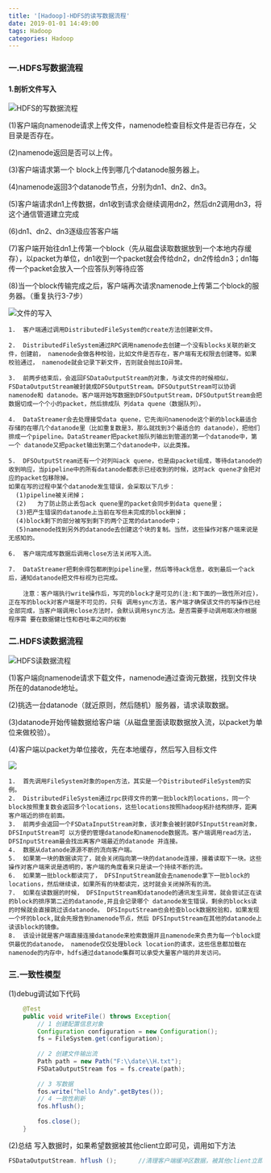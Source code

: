 ```yaml
---
title: '[Hadoop]-HDFS的读写数据流程'
date: 2019-01-01 14:49:00
tags: Hadoop
categories: Hadoop
---
```

### 一.HDFS写数据流程

#### 1.剖析文件写入
![HDFS的写数据流程](https://imgconvert.csdnimg.cn/aHR0cHM6Ly91cGxvYWQtaW1hZ2VzLmppYW5zaHUuaW8vdXBsb2FkX2ltYWdlcy80MzkxNDA3LWQxNTJlNGQ2MzQ5MjY0MDIucG5n?x-oss-process=image/format,png)

(1)客户端向namenode请求上传文件，namenode检查目标文件是否已存在，父目录是否存在。

(2)namenode返回是否可以上传。

(3)客户端请求第一个 block上传到哪几个datanode服务器上。

(4)namenode返回3个datanode节点，分别为dn1、dn2、dn3。

(5)客户端请求dn1上传数据，dn1收到请求会继续调用dn2，然后dn2调用dn3，将这个通信管道建立完成

(6)dn1、dn2、dn3逐级应答客户端

(7)客户端开始往dn1上传第一个block（先从磁盘读取数据放到一个本地内存缓存），以packet为单位，dn1收到一个packet就会传给dn2，dn2传给dn3；dn1每传一个packet会放入一个应答队列等待应答

(8)当一个block传输完成之后，客户端再次请求namenode上传第二个block的服务器。（重复执行3-7步）

![文件的写入](https://imgconvert.csdnimg.cn/aHR0cHM6Ly91cGxvYWQtaW1hZ2VzLmppYW5zaHUuaW8vdXBsb2FkX2ltYWdlcy80MzkxNDA3LTgxNDQxNGNlMWMyNGE2ZWUucG5n?x-oss-process=image/format,png)

```shell
1.	客户端通过调用DistributedFileSystem的create方法创建新文件。

2.	DistributedFileSystem通过RPC调用namenode去创建一个没有blocks关联的新文件，创建前， namenode会做各种校验，比如文件是否存在，客户端有无权限去创建等。如果校验通过， namenode就会记录下新文件，否则就会抛出IO异常。

3.	前两步结束后，会返回FSDataOutputStream的对象，与读文件的时候相似， FSDataOutputStream被封装成DFSOutputStream。DFSOutputStream可以协调namenode和 datanode。客户端开始写数据到DFSOutputStream，DFSOutputStream会把数据切成一个个小的packet，然后排成队 列data quene（数据队列）。

4.	DataStreamer会去处理接受data quene，它先询问namenode这个新的block最适合存储的在哪几个datanode里（比如重复数是3，那么就找到3个最适合的 datanode），把他们排成一个pipeline。DataStreamer把packet按队列输出到管道的第一个datanode中，第一个 datanode又把packet输出到第二个datanode中，以此类推。

5.	DFSOutputStream还有一个对列叫ack quene，也是由packet组成，等待datanode的收到响应，当pipeline中的所有datanode都表示已经收到的时候，这时ack quene才会把对应的packet包移除掉。 
如果在写的过程中某个datanode发生错误，会采取以下几步： 
  (1)pipeline被关闭掉； 
  (2)	为了防止防止丢包ack quene里的packet会同步到data quene里； 
  (3)把产生错误的datanode上当前在写但未完成的block删掉； 
  (4)block剩下的部分被写到剩下的两个正常的datanode中； 
  (5)namenode找到另外的datanode去创建这个块的复制。当然，这些操作对客户端来说是无感知的。

6.	客户端完成写数据后调用close方法关闭写入流。

7.	DataStreamer把剩余得包都刷到pipeline里，然后等待ack信息，收到最后一个ack后，通知datanode把文件标视为已完成。

    注意：客户端执行write操作后，写完的block才是可见的(注:和下面的一致性所对应)，正在写的block对客户端是不可见的，只有 调用sync方法，客户端才确保该文件的写操作已经全部完成，当客户端调用close方法时，会默认调用sync方法。是否需要手动调用取决你根据程序需 要在数据健壮性和吞吐率之间的权衡
```

### 二.HDFS读数据流程

![HDFS读数据流程](https://imgconvert.csdnimg.cn/aHR0cHM6Ly91cGxvYWQtaW1hZ2VzLmppYW5zaHUuaW8vdXBsb2FkX2ltYWdlcy80MzkxNDA3LWU3NDUxNzNlMmE1NjdjOTcucG5n?x-oss-process=image/format,png)

(1)客户端向namenode请求下载文件，namenode通过查询元数据，找到文件块所在的datanode地址。

(2)挑选一台datanode（就近原则，然后随机）服务器，请求读取数据。

(3)datanode开始传输数据给客户端（从磁盘里面读取数据放入流，以packet为单位来做校验）。

(4)客户端以packet为单位接收，先在本地缓存，然后写入目标文件

![](https://imgconvert.csdnimg.cn/aHR0cHM6Ly91cGxvYWQtaW1hZ2VzLmppYW5zaHUuaW8vdXBsb2FkX2ltYWdlcy80MzkxNDA3LTYwNGExYTJiNmYyMWU2ZjAucG5n?x-oss-process=image/format,png)

```
1.	首先调用FileSystem对象的open方法，其实是一个DistributedFileSystem的实例。
2.	DistributedFileSystem通过rpc获得文件的第一批block的locations，同一个block按照重复数会返回多个locations，这些locations按照hadoop拓扑结构排序，距离客户端近的排在前面。
3.	前两步会返回一个FSDataInputStream对象，该对象会被封装DFSInputStream对象，DFSInputStream可 以方便的管理datanode和namenode数据流。客户端调用read方法，DFSInputStream最会找出离客户端最近的datanode 并连接。
4.	数据从datanode源源不断的流向客户端。
5.	如果第一块的数据读完了，就会关闭指向第一块的datanode连接，接着读取下一块。这些操作对客户端来说是透明的，客户端的角度看来只是读一个持续不断的流。
6.	如果第一批block都读完了， DFSInputStream就会去namenode拿下一批block的locations，然后继续读，如果所有的块都读完，这时就会关闭掉所有的流。 
7.	如果在读数据的时候， DFSInputStream和datanode的通讯发生异常，就会尝试正在读的block的排序第二近的datanode,并且会记录哪个 datanode发生错误，剩余的blocks读的时候就会直接跳过该datanode。 DFSInputStream也会检查block数据校验和，如果发现一个坏的block,就会先报告到namenode节点，然后 DFSInputStream在其他的datanode上读该block的镜像。
8.	该设计就是客户端直接连接datanode来检索数据并且namenode来负责为每一个block提供最优的datanode， namenode仅仅处理block location的请求，这些信息都加载在namenode的内存中，hdfs通过datanode集群可以承受大量客户端的并发访问。
```


### 三.一致性模型
(1)debug调试如下代码

```java
    @Test
	public void writeFile() throws Exception{
		// 1 创建配置信息对象
		Configuration configuration = new Configuration();
		fs = FileSystem.get(configuration);
		
		// 2 创建文件输出流
		Path path = new Path("F:\\date\\H.txt");
		FSDataOutputStream fos = fs.create(path);
		
		// 3 写数据
		fos.write("hello Andy".getBytes());
        // 4 一致性刷新
		fos.hflush();
		
		fos.close();
	}
```
(2)总结
写入数据时，如果希望数据被其他client立即可见，调用如下方法

```java
FSDataOutputStream. hflush ();		//清理客户端缓冲区数据，被其他client立即可见
```